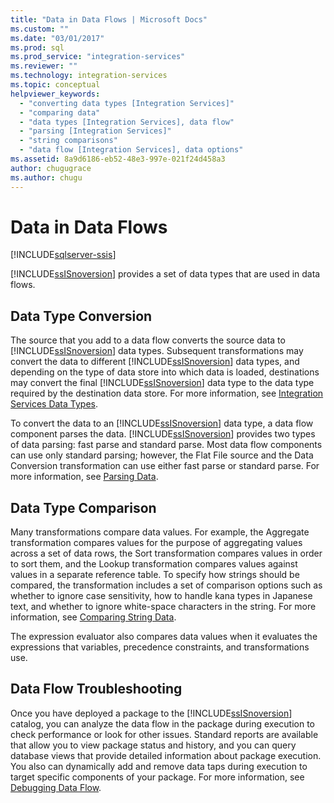 ```yaml
---
title: "Data in Data Flows | Microsoft Docs"
ms.custom: ""
ms.date: "03/01/2017"
ms.prod: sql
ms.prod_service: "integration-services"
ms.reviewer: ""
ms.technology: integration-services
ms.topic: conceptual
helpviewer_keywords: 
  - "converting data types [Integration Services]"
  - "comparing data"
  - "data types [Integration Services], data flow"
  - "parsing [Integration Services]"
  - "string comparisons"
  - "data flow [Integration Services], data options"
ms.assetid: 8a9d6186-eb52-48e3-997e-021f24d458a3
author: chugugrace
ms.author: chugu
---
```

# Data in Data Flows

[!INCLUDE[sqlserver-ssis](../../includes/applies-to-version/sqlserver-ssis.md)]


  [!INCLUDE[ssISnoversion](../../includes/ssisnoversion-md.md)] provides a set of data types that are used in data flows.  
  
## Data Type Conversion  
 The source that you add to a data flow converts the source data to [!INCLUDE[ssISnoversion](../../includes/ssisnoversion-md.md)] data types. Subsequent transformations may convert the data to different [!INCLUDE[ssISnoversion](../../includes/ssisnoversion-md.md)] data types, and depending on the type of data store into which data is loaded, destinations may convert the final [!INCLUDE[ssISnoversion](../../includes/ssisnoversion-md.md)] data type to the data type required by the destination data store. For more information, see [Integration Services Data Types](../../integration-services/data-flow/integration-services-data-types.md).  
  
 To convert the data to an [!INCLUDE[ssISnoversion](../../includes/ssisnoversion-md.md)] data type, a data flow component parses the data. [!INCLUDE[ssISnoversion](../../includes/ssisnoversion-md.md)] provides two types of data parsing: fast parse and standard parse. Most data flow components can use only standard parsing; however, the Flat File source and the Data Conversion transformation can use either fast parse or standard parse. For more information, see [Parsing Data](../../integration-services/data-flow/parsing-data.md).  
  
## Data Type Comparison  
 Many transformations compare data values. For example, the Aggregate transformation compares values for the purpose of aggregating values across a set of data rows, the Sort transformation compares values in order to sort them, and the Lookup transformation compares values against values in a separate reference table. To specify how strings should be compared, the transformation includes a set of comparison options such as whether to ignore case sensitivity, how to handle kana types in Japanese text, and whether to ignore white-space characters in the string. For more information, see [Comparing String Data](../../integration-services/data-flow/comparing-string-data.md).  
  
 The expression evaluator also compares data values when it evaluates the expressions that variables, precedence constraints, and transformations use.  
  
## Data Flow Troubleshooting  
 Once you have deployed a package to the [!INCLUDE[ssISnoversion](../../includes/ssisnoversion-md.md)] catalog, you can analyze the data flow in the package during execution to check performance or look for other issues. Standard reports are available that allow you to view package status and history, and you can query database views that provide detailed information about package execution. You also can dynamically add and remove data taps during execution to target specific components of your package. For more information, see [Debugging Data Flow](../../integration-services/troubleshooting/debugging-data-flow.md).  
  
  

